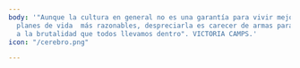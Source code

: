 ```yaml
---
body: '"Aunque la cultura en general no es una garantía para vivir mejor ni tener
  planes de vida  más razonables, despreciarla es carecer de armas para enfrentarse
  a la brutalidad que todos llevamos dentro". VICTORIA CAMPS.'
icon: "/cerebro.png"

---
```

